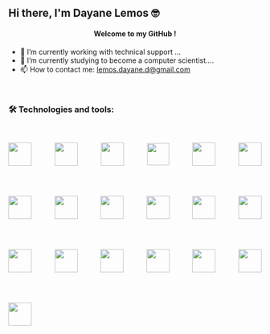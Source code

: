  <h2>Hi there, I'm Dayane Lemos &#x1F913 </h2>

 <h4 align="center">Welcome to my GitHub !</h4>

- 🔭 I’m currently working with technical support ...
- 🌱 I’m currently studying to become a computer scientist....
- 📫 How to contact me: lemos.dayane.d@gmail.com

<br>

### 🛠 Technologies and tools:

<div style="display:flex; flex-wrap: wrap; align-items: center; justify-content: space-between; gap: 32px; margin-top: 36px;">
<div>

[<img   width="46px" src="https://cdn.jsdelivr.net/gh/devicons/devicon/icons/react/react-original-wordmark.svg" />](https://pt-br.reactjs.org/)

</div>

<div>

[<img  width="46px"  src="https://cdn.jsdelivr.net/gh/devicons/devicon/icons/nodejs/nodejs-plain-wordmark.svg" />](https://nodejs.org/en/)

</div>
<div>

[<img   width="46px" src="https://cdn.jsdelivr.net/gh/devicons/devicon/icons/typescript/typescript-plain.svg" />](https://www.typescriptlang.org/)

</div>
<div>

[<img width="44px" src="https://cdn.jsdelivr.net/gh/devicons/devicon/icons/react/react-original.svg" />](https://reactnative.dev/)

</div>
<div>

[<img  width="46px" src="https://cdn.jsdelivr.net/gh/devicons/devicon/icons/css3/css3-original.svg" />](https://developer.mozilla.org/en-US/docs/Web/CSS)

</div>
<div>

[<img  width="46px" src="https://cdn.jsdelivr.net/gh/devicons/devicon/icons/tailwindcss/tailwindcss-plain.svg" />](https://tailwindcss.com/)

</div>
<div>

[<img  width="46px" src="https://cdn.jsdelivr.net/gh/devicons/devicon/icons/dart/dart-original.svg" />](https://dart.dev/)

</div>
<div>

[<img  width="46px"  src="https://cdn.jsdelivr.net/gh/devicons/devicon/icons/mysql/mysql-plain-wordmark.svg" />](https://www.mysql.com/)

</div>
<div>

[<img  width="46px" src="https://cdn.jsdelivr.net/gh/devicons/devicon/icons/flutter/flutter-original.svg" />](https://flutter.dev/)

</div>
<div>

[<img  width="46px" src="https://cdn.jsdelivr.net/gh/devicons/devicon/icons/html5/html5-original.svg" />](https://developer.mozilla.org/en-US/docs/Web/HTML)

</div>
<div>

[<img  width="46px" src="https://cdn.jsdelivr.net/gh/devicons/devicon/icons/postgresql/postgresql-plain-wordmark.svg" />](https://www.postgresql.org/)

</div>
<div>

[<img  width="46px" src="https://cdn.jsdelivr.net/gh/devicons/devicon/icons/javascript/javascript-original.svg" />](https://developer.mozilla.org/en-US/docs/Web/JavaScript)

</div>
<div>

[<img  width="46px" src="https://cdn.jsdelivr.net/gh/devicons/devicon/icons/vscode/vscode-original-wordmark.svg" />](https://code.visualstudio.com/)

</div>
<div>

[<img  width="46px" src="https://cdn.jsdelivr.net/gh/devicons/devicon/icons/php/php-original.svg" />](https://www.php.net/)

</div>
<div>

[<img  width="46px" src="https://cdn.jsdelivr.net/gh/devicons/devicon/icons/chrome/chrome-original.svg" />](https://www.google.com/intl/pt-BR/chrome/)

</div>
<div>

[<img  width="46px" src="https://cdn.jsdelivr.net/gh/devicons/devicon/icons/putty/putty-original.svg" />](https://www.putty.org/)

</div>
<div>

[<img  width="46px" src="https://cdn.jsdelivr.net/gh/devicons/devicon/icons/debian/debian-original.svg" />](https://www.debian.org/index.pt.html)

</div>
<div>

[<img  width="46px" src="https://cdn.jsdelivr.net/gh/devicons/devicon/icons/grafana/grafana-original-wordmark.svg" />](https://grafana.com/)

</div>
<div>

[<img  width="46px" src="https://cdn.jsdelivr.net/gh/devicons/devicon/icons/docker/docker-original-wordmark.svg" />](https://www.docker.com/)

</div>
</div>
